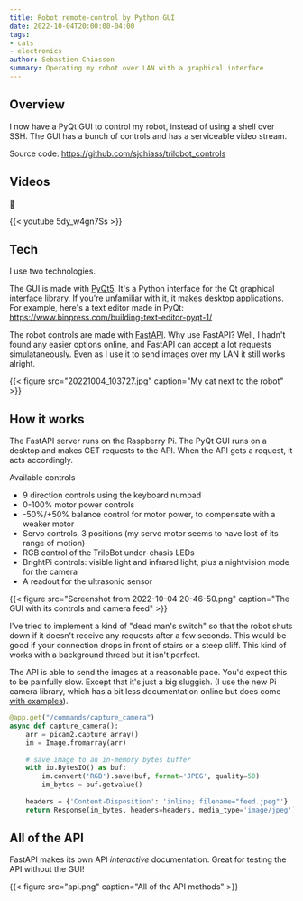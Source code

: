 ```yaml
---
title: Robot remote-control by Python GUI
date: 2022-10-04T20:00:00-04:00
tags:
- cats
- electronics
author: Sebastien Chiasson
summary: Operating my robot over LAN with a graphical interface
---
```


## Overview

I now have a PyQt GUI to control my robot, instead of using a shell over SSH. The GUI has a bunch of controls and has a serviceable video stream.

Source code: <https://github.com/sjchiass/trilobot_controls>

## Videos

:robot:

{{< youtube 5dy_w4gn7Ss >}} 

## Tech

I use two technologies.

The GUI is made with [PyQt5](https://pypi.org/project/PyQt5/). It's a Python interface for the Qt graphical interface library. If you're unfamiliar with it, it makes desktop applications. For example, here's a text editor made in PyQt: <https://www.binpress.com/building-text-editor-pyqt-1/>

The robot controls are made with [FastAPI](https://fastapi.tiangolo.com/tutorial/). Why use FastAPI? Well, I hadn't found any easier options online, and FastAPI can accept a lot requests simulataneously. Even as I use it to send images over my LAN it still works alright.

{{< figure src="20221004_103727.jpg" caption="My cat next to the robot" >}}

## How it works

The FastAPI server runs on the Raspberry Pi. The PyQt GUI runs on a desktop and makes GET requests to the API. When the API gets a request, it acts accordingly.

Available controls

* 9 direction controls using the keyboard numpad
* 0-100% motor power controls
* -50%/+50% balance control for motor power, to compensate with a weaker motor
* Servo controls, 3 positions (my servo motor seems to have lost of its range of motion)
* RGB control of the TriloBot under-chasis LEDs
* BrightPi controls: visible light and infrared light, plus a nightvision mode for the camera
* A readout for the ultrasonic sensor

{{< figure src="Screenshot from 2022-10-04 20-46-50.png" caption="The GUI with its controls and camera feed" >}}

I've tried to implement a kind of "dead man's switch" so that the robot shuts down if it doesn't receive any requests after a few seconds. This would be good if your connection drops in front of stairs or a steep cliff. This kind of works with a background thread but it isn't perfect.

The API is able to send the images at a reasonable pace. You'd expect this to be painfully slow. Except that it's just a big sluggish. (I use the new Pi camera library, which has a bit less documentation online but does come [with examples](https://github.com/raspberrypi/picamera2/tree/main/examples)).

```python
@app.get("/commands/capture_camera")
async def capture_camera():
    arr = picam2.capture_array()
    im = Image.fromarray(arr)
    
    # save image to an in-memory bytes buffer
    with io.BytesIO() as buf:
        im.convert('RGB').save(buf, format='JPEG', quality=50)
        im_bytes = buf.getvalue()
        
    headers = {'Content-Disposition': 'inline; filename="feed.jpeg"'}
    return Response(im_bytes, headers=headers, media_type='image/jpeg')
```

## All of the API

FastAPI makes its own API *interactive* documentation. Great for testing the API without the GUI!

{{< figure src="api.png" caption="All of the API methods" >}}

